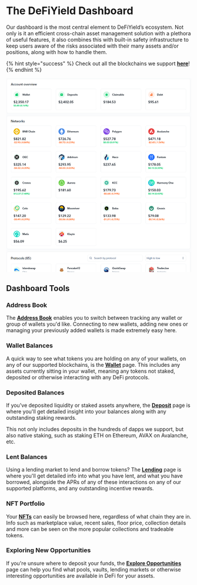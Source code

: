 # The DeFiYield Dashboard

Our dashboard is the most central element to DeFiYield’s ecosystem. Not only is it an efficient cross-chain asset management solution with a plethora of useful features, it also combines this with built-in safety infrastructure to keep users aware of the risks associated with their many assets and/or positions, along with how to handle them.

{% hint style="success" %}
Check out all the blockchains we support [**here**](supported-blockchains.md)!
{% endhint %}

![Dashboard Home Page Preview](<../../.gitbook/assets/image (21).png>)

## Dashboard Tools <a href="#dashboard-tools" id="dashboard-tools"></a>

### Address Book

The [**Address Book**](address-book.md) enables you to switch between tracking any wallet or group of wallets you'd like. Connecting to new wallets, adding new ones or managing your previously added wallets is made extremely easy here.

### Wallet Balances

A quick way to see what tokens you are holding on any of your wallets, on any of our supported blockchains, is the [**Wallet**](wallet.md) page. This includes any assets currently sitting in your wallet, meaning any tokens not staked, deposited or otherwise interacting with any DeFi protocols.

### Deposited Balances

If you've deposited liquidity or staked assets anywhere, the [**Deposit**](deposit.md) page is where you'll get detailed insight into your balances along with any outstanding staking rewards.

This not only includes deposits in the hundreds of dapps we support, but also native staking, such as staking ETH on Ethereum, AVAX on Avalanche, etc.

### Lent Balances

Using a lending market to lend and borrow tokens? The [**Lending**](lending.md) page is where you'll get detailed info into what you have lent, and what you have borrowed, alongside the APRs of any of these interactions on any of our supported platforms, and any outstanding incentive rewards.

### NFT Portfolio

Your [**NFTs**](nfts.md) can easily be browsed here, regardless of what chain they are in. Info such as marketplace value, recent sales, floor price, collection details and more can be seen on the more popular collections and tradeable tokens.

### Exploring New Opportunities

If you're unsure where to deposit your funds, the [**Explore Opportunities**](explore-opportunities.md) page can help you find what pools, vaults, lending markets or otherwise interesting opportunities are available in DeFi for your assets.
